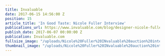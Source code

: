 ```yaml
---
title: Invaluable
date: 2017-06-15 14:56:00 Z
position: 15
article_title: 'In Good Taste: Nicole Fuller Interview'
publications_url: https://www.invaluable.com/blog/designer-nicole-fuller-qa/
publish_date: 2017-06-07 00:00:00 Z
publication: Invaluable.com
fullsize_image: "/uploads/Nicole%20Fuller%20INvaluable%20auction%20interior%20designer%20interview.jpg"
thumbnail_image: "/uploads/Nicole%20Fuller%20INvaluable%20auction%20interior%20designer%20interview.jpg"
---
```


